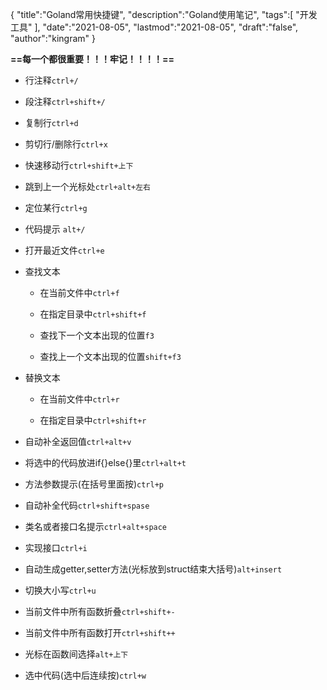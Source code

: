{
  "title":"Goland常用快捷键",
  "description":"Goland使用笔记",
  "tags":[
    "开发工具"
  ],
  "date":"2021-08-05",
  "lastmod":"2021-08-05",
  "draft":"false",
  "author":"kingram"
}



**==每一个都很重要！！！牢记！！！！==**

- 行注释`ctrl+/`

- 段注释`ctrl+shift+/`

- 复制行`ctrl+d`

- 剪切行/删除行`ctrl+x`

- 快速移动行`ctrl+shift+上下`

- 跳到上一个光标处`ctrl+alt+左右`

- 定位某行`ctrl+g`

- 代码提示 `alt+/`

- 打开最近文件`ctrl+e`

- 查找文本

  - 在当前文件中`ctrl+f`

  - 在指定目录中`ctrl+shift+f`

  - 查找下一个文本出现的位置`f3`

  - 查找上一个文本出现的位置`shift+f3`

- 替换文本

  - 在当前文件中`ctrl+r`

  - 在指定目录中`ctrl+shift+r`

- 自动补全返回值`ctrl+alt+v`
- 将选中的代码放进if{}else{}里`ctrl+alt+t`
- 方法参数提示(在括号里面按)`ctrl+p`

- 自动补全代码`ctrl+shift+spase`
- 类名或者接口名提示`ctrl+alt+space`
- 实现接口`ctrl+i`

- 自动生成getter,setter方法(光标放到struct结束大括号)`alt+insert`

- 切换大小写`ctrl+u`

- 当前文件中所有函数折叠`ctrl+shift+-`
- 当前文件中所有函数打开`ctrl+shift++`

- 光标在函数间选择`alt+上下`

- 选中代码(选中后连续按)`ctrl+w`